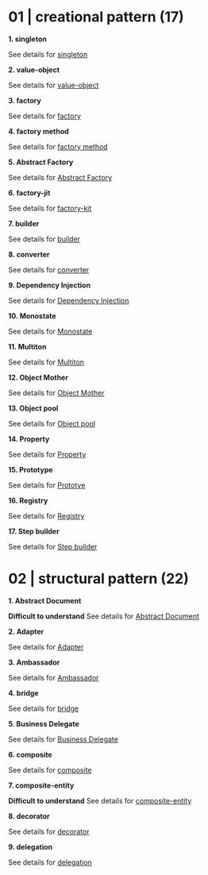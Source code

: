 # 01 | creational pattern (17)

**1. singleton**

See details for [singleton](./singleton/README.md)

**2. value-object**

See details for [value-object](./value-object/README.md)

**3. factory**

See details for [factory](./factory/README.md)

**4. factory method**

See details for [factory method](./factory-method/README.md)

**5. Abstract Factory**

See details for [Abstract Factory](./abstract-factory/README.md)

**6. factory-jit**

See details for [factory-kit](./factory-kit/README.md)

**7. builder**

See details for [builder](./builder/README.md)

**8. converter**

See details for [converter](./converter/README.md)

**9. Dependency Injection**

See details for [Dependency Injection](./dependency-injection/README.md)

**10. Monostate**

See details for [Monostate](./monostate/README.md)

**11. Multiton**

See details for [Multiton](./multiton/README.md)

**12. Object Mother**

See details for [Object Mother](./object-mother/README.md)

**13. Object pool**

See details for [Object pool](./object-pool/README.md)

**14. Property**

See details for [Property](./property/README.md)

**15. Prototype**

See details for [Prototye](./prototype/README.md)

**16. Registry**

See details for [Registry](./registry/README.md)

**17. Step builder**

See details for [Step builder](./step-builder/README.md)


# 02 | structural pattern (22)

**1. Abstract Document**

**Difficult to understand**
See details for [Abstract Document](./abstract-document/README.md)

**2. Adapter**

See details for [Adapter](./adapter/README.md)

**3. Ambassador**

See details for [Ambassador](./ambassador/README.md)

**4. bridge**

See details for [bridge](./bridge/README.md)

**5. Business Delegate**

See details for [Business Delegate](./business-delegate/README.md)

**6. composite**

See details for [composite](./composite/README.md)

**7. composite-entity**

**Difficult to understand**
See details for [composite-entity](./composite-entity/README.md)

**8. decorator**

See details for [decorator](./decorator/README.md)

**9. delegation**

See details for [delegation](./delegation/README.md)
